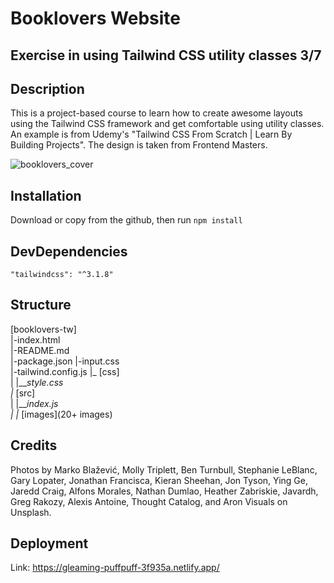 # Booklovers Website
## Exercise in using Tailwind CSS utility classes 3/7

## Description
This is a project-based course to learn how to create awesome layouts using the Tailwind CSS framework and get comfortable using utility classes. An example is from Udemy's "Tailwind CSS From Scratch | Learn By Building Projects". The design is taken from Frontend Masters.

![booklovers_cover](https://user-images.githubusercontent.com/90348779/189481189-f4de166e-554b-4548-820f-aef455497946.png)

## Installation

Download or copy from the github, then run `npm install`

## DevDependencies 

    "tailwindcss": "^3.1.8"

## Structure 

[booklovers-tw]  
  |-index.html  
  |-README.md  
  |-package.json 
  |-input.css  
  |-tailwind.config.js 
  |_ [css]  
  |   |___style.css  
  |_ [src]  
  |   |___index.js  
  | 
  |_ [images](20+ images)  

## Credits

Photos by Marko Blažević, Molly Triplett, Ben Turnbull, Stephanie LeBlanc, Gary Lopater, Jonathan Francisca, Kieran Sheehan, Jon Tyson, Ying Ge, Jaredd Craig, Alfons Morales, Nathan Dumlao, Heather Zabriskie, Javardh, Greg Rakozy, Alexis Antoine, Thought Catalog, and Aron Visuals on Unsplash.

  
## Deployment

Link: https://gleaming-puffpuff-3f935a.netlify.app/
